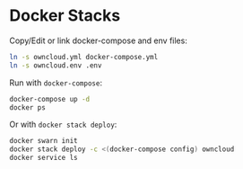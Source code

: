 # Docker Stacks

Copy/Edit or link docker-compose and env files:
```bash
ln -s owncloud.yml docker-compose.yml
ln -s owncloud.env .env
```

Run with `docker-compose`:
```bash
docker-compose up -d
docker ps
```

Or with `docker stack deploy`:
```bash
docker swarn init
docker stack deploy -c <(docker-compose config) owncloud
docker service ls
```